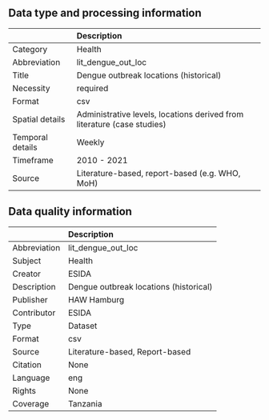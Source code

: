 ## Data type and processing information 

|                  | Description                                                             |
|:-----------------|:------------------------------------------------------------------------|
| Category         | Health                                                                  |
| Abbreviation     | lit_dengue_out_loc                                                      |
| Title            | Dengue outbreak locations (historical)                                  |
| Necessity        | required                                                                |
| Format           | csv                                                                     |
| Spatial details  | Administrative levels, locations derived from literature (case studies) |
| Temporal details | Weekly                                                                  |
| Timeframe        | 2010 - 2021                                                             |
| Source           | Literature-based, report-based (e.g. WHO, MoH)                          |

## Data quality information 

|              | Description                            |
|:-------------|:---------------------------------------|
| Abbreviation | lit_dengue_out_loc                     |
| Subject      | Health                                 |
| Creator      | ESIDA                                  |
| Description  | Dengue outbreak locations (historical) |
| Publisher    | HAW Hamburg                            |
| Contributor  | ESIDA                                  |
| Type         | Dataset                                |
| Format       | csv                                    |
| Source       | Literature-based, Report-based         |
| Citation     | None                                   |
| Language     | eng                                    |
| Rights       | None                                   |
| Coverage     | Tanzania                               |